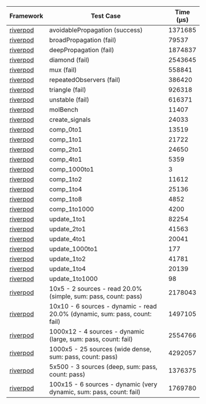 | Framework | Test Case | Time (μs) |
| --- | --- | --- |
| [riverpod](https://github.com/rrousselGit/riverpod) | avoidablePropagation (success) | 1371685 |
| [riverpod](https://github.com/rrousselGit/riverpod) | broadPropagation (fail) | 79537 |
| [riverpod](https://github.com/rrousselGit/riverpod) | deepPropagation (fail) | 1874837 |
| [riverpod](https://github.com/rrousselGit/riverpod) | diamond (fail) | 2543645 |
| [riverpod](https://github.com/rrousselGit/riverpod) | mux (fail) | 558841 |
| [riverpod](https://github.com/rrousselGit/riverpod) | repeatedObservers (fail) | 386420 |
| [riverpod](https://github.com/rrousselGit/riverpod) | triangle (fail) | 926318 |
| [riverpod](https://github.com/rrousselGit/riverpod) | unstable (fail) | 616371 |
| [riverpod](https://github.com/rrousselGit/riverpod) | molBench | 11407 |
| [riverpod](https://github.com/rrousselGit/riverpod) | create_signals | 24033 |
| [riverpod](https://github.com/rrousselGit/riverpod) | comp_0to1 | 13519 |
| [riverpod](https://github.com/rrousselGit/riverpod) | comp_1to1 | 21722 |
| [riverpod](https://github.com/rrousselGit/riverpod) | comp_2to1 | 24650 |
| [riverpod](https://github.com/rrousselGit/riverpod) | comp_4to1 | 5359 |
| [riverpod](https://github.com/rrousselGit/riverpod) | comp_1000to1 | 3 |
| [riverpod](https://github.com/rrousselGit/riverpod) | comp_1to2 | 11612 |
| [riverpod](https://github.com/rrousselGit/riverpod) | comp_1to4 | 25136 |
| [riverpod](https://github.com/rrousselGit/riverpod) | comp_1to8 | 4852 |
| [riverpod](https://github.com/rrousselGit/riverpod) | comp_1to1000 | 4200 |
| [riverpod](https://github.com/rrousselGit/riverpod) | update_1to1 | 82254 |
| [riverpod](https://github.com/rrousselGit/riverpod) | update_2to1 | 41563 |
| [riverpod](https://github.com/rrousselGit/riverpod) | update_4to1 | 20041 |
| [riverpod](https://github.com/rrousselGit/riverpod) | update_1000to1 | 177 |
| [riverpod](https://github.com/rrousselGit/riverpod) | update_1to2 | 41781 |
| [riverpod](https://github.com/rrousselGit/riverpod) | update_1to4 | 20139 |
| [riverpod](https://github.com/rrousselGit/riverpod) | update_1to1000 | 98 |
| [riverpod](https://github.com/rrousselGit/riverpod) | 10x5 - 2 sources - read 20.0% (simple, sum: pass, count: pass) | 2178043 |
| [riverpod](https://github.com/rrousselGit/riverpod) | 10x10 - 6 sources - dynamic - read 20.0% (dynamic, sum: pass, count: fail) | 1497105 |
| [riverpod](https://github.com/rrousselGit/riverpod) | 1000x12 - 4 sources - dynamic (large, sum: pass, count: fail) | 2554766 |
| [riverpod](https://github.com/rrousselGit/riverpod) | 1000x5 - 25 sources (wide dense, sum: pass, count: pass) | 4292057 |
| [riverpod](https://github.com/rrousselGit/riverpod) | 5x500 - 3 sources (deep, sum: pass, count: pass) | 1376375 |
| [riverpod](https://github.com/rrousselGit/riverpod) | 100x15 - 6 sources - dynamic (very dynamic, sum: pass, count: fail) | 1769780 |
